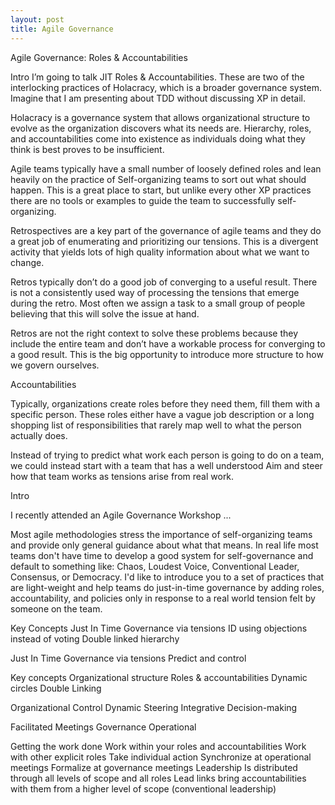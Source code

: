 ```yaml
---
layout: post
title: Agile Governance
---
```


Agile Governance: Roles & Accountabilities

Intro
I’m going to talk JIT Roles & Accountabilities. These are two of the interlocking practices of Holacracy, which is a broader governance system. Imagine that I am presenting about TDD without discussing XP in detail.

Holacracy is a governance system that allows organizational structure to evolve as the organization discovers what its needs are. Hierarchy, roles, and accountabilities come into existence as individuals doing what they think is best proves to be insufficient.


Agile teams typically have a small number of loosely defined roles and lean heavily on the practice of Self-organizing teams to sort out what should happen. This is a great place to start, but unlike every other XP practices there are no tools or examples to guide the team to successfully self-organizing.

Retrospectives are a key part of the governance of agile teams and they do a great job of enumerating and prioritizing our tensions. This is a divergent activity that yields lots of high quality information about what we want to change. 

Retros typically don’t do a good job of converging to a useful result. There is not a consistently used way of processing the tensions that emerge during the retro. Most often we assign a task to a small group of people believing that this will solve the issue at hand.

Retros are not the right context to solve these problems because they include the entire team and don’t have a workable process for converging to a good result. This is the big opportunity to introduce more structure to how we govern ourselves.


Accountabilities

Typically, organizations create roles before they need them, fill them with a specific person. These roles either have a vague job description or a long shopping list of responsibilities that rarely map well to what the person actually does.

Instead of trying to predict what work each person is going to do on a team, we could instead start with a team that has a well understood Aim and steer how that team works as tensions arise from real work.



Intro

I recently attended an Agile Governance Workshop ...

Most agile methodologies stress the importance of self-organizing teams and provide only general guidance about what that means. In real life most teams don't have time to develop a good system for self-governance and default to something like: Chaos, Loudest Voice, Conventional Leader, Consensus, or Democracy.
I'd like to introduce you to a set of practices that are light-weight and help teams do just-in-time governance by adding roles, accountability, and policies only in response to a real world tension felt by someone on the team.

Key Concepts
Just In Time Governance via tensions
ID using objections instead of voting
Double linked hierarchy


Just In Time Governance via tensions
Predict and control


Key concepts
Organizational structure
	Roles & accountabilities
Dynamic circles
Double Linking

Organizational Control
Dynamic Steering
Integrative Decision-making

Facilitated Meetings
Governance
Operational

Getting the work done
Work within your roles and accountabilities
Work with other explicit roles
Take individual action
Synchronize at operational meetings
Formalize at governance meetings
Leadership
Is distributed through all levels of scope and all roles
Lead links bring accountabilities with them from a higher level of scope (conventional leadership)

